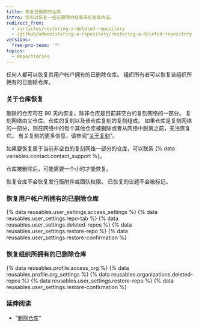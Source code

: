 ```yaml
---
title: 恢复已删除的仓库
intro: 您可以恢复一些已删除的仓库来恢复其内容。
redirect_from:
  - /articles/restoring-a-deleted-repository
  - /github/administering-a-repository/restoring-a-deleted-repository
versions:
  free-pro-team: '*'
topics:
  - Repositories
---
```

任何人都可以恢复其用户帐户拥有的已删除仓库。 组织所有者可以恢复该组织所拥有的已删除仓库。

### 关于仓库恢复

删除的仓库可在 90 天内恢复，除非仓库是目前非空白的复刻网络的一部分。 复刻网络由父仓库、仓库的复刻以及该仓库复刻的复刻组成。 如果仓库是复刻网络的一部分，则在网络中的每个其他仓库被删除或者从网络中脱离之前，无法恢复它。 有关复刻的更多信息，请参阅“[关于复刻](/articles/about-forks)”。

如果要恢复属于当前非空白的复刻网络一部分的仓库，可以联系 {% data variables.contact.contact_support %}。

仓库被删除后，可能需要一个小时才能恢复。

恢复仓库不会恢复发行版附件或团队权限。 已恢复的议题不会被标记。

### 恢复用户帐户所拥有的已删除仓库

{% data reusables.user_settings.access_settings %}
{% data reusables.user_settings.repo-tab %}
{% data reusables.user_settings.deleted-repos %}
{% data reusables.user_settings.restore-repo %}
{% data reusables.user_settings.restore-confirmation %}

### 恢复组织所拥有的已删除仓库


{% data reusables.profile.access_org %}
{% data reusables.profile.org_settings %}
{% data reusables.organizations.deleted-repos %}
{% data reusables.user_settings.restore-repo %}
{% data reusables.user_settings.restore-confirmation %}

### 延伸阅读

- "[删除仓库](/articles/deleting-a-repository)"
